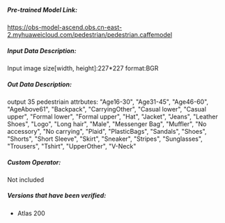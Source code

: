 
##### Pre-trained Model Link:

https://obs-model-ascend.obs.cn-east-2.myhuaweicloud.com/pedestrian/pedestrian.caffemodel

##### Input Data Description:

Input image size[width, height]:227*227
format:BGR

##### Out Data Description:

output 35 pedestriain attrbutes:
"Age16-30", "Age31-45", "Age46-60", "AgeAbove61", "Backpack", 
"CarryingOther", "Casual lower", "Casual upper", "Formal lower", 
"Formal upper", "Hat", "Jacket", "Jeans", "Leather Shoes", "Logo", 
"Long hair", "Male", "Messenger Bag", "Muffler", "No accessory", 
"No carrying", "Plaid", "PlasticBags", "Sandals", "Shoes", "Shorts", 
"Short Sleeve", "Skirt", "Sneaker", "Stripes", "Sunglasses", 
"Trousers", "Tshirt", "UpperOther", "V-Neck"

##### Custom Operator:

Not included

##### Versions that have been verified: 

- Atlas 200

